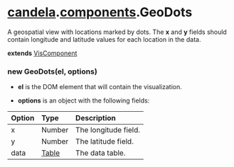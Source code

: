 # [candela](../..#readme).[components](..#readme).GeoDots

A geospatial view with locations marked by dots. The **x** and **y** fields
should contain longitude and latitude values for each location in the data.

**extends** [VisComponent](../../VisComponent#readme)

### new GeoDots(el, options)

* **el** is the DOM element that will contain the visualization.

* **options** is an object with the following fields:

| Option    | Type   | Description  |
| :-------- | :----- | :----------- |
| x         | Number | The longitude field. |
| y         | Number | The latitude field. |
| data      | [Table](../..#table) | The data table. |
